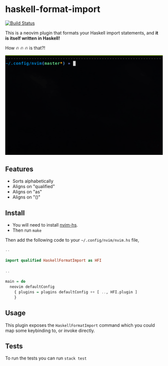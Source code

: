 # haskell-format-import

[![Build Status](https://travis-ci.com/chris-bacon/haskell-format-import.svg?branch=master)](https://travis-ci.com/chris-bacon/haskell-format-import)

This is a neovim plugin that formats your Haskell import statements, and **it is itself written in Haskell!**

How :fire: :fire: :fire: is that?!

![](haskell-format-import.gif)

## Features

- Sorts alphabetically
- Aligns on "qualified"
- Aligns on "as"
- Aligns on "()"

## Install

- You will need to install [nvim-hs](https://github.com/neovimhaskell/nvim-hs).
- Then run `make`

Then add the following code to your `~/.config/nvim/nvim.hs` file,

```Haskell
..

import qualified HaskellFormatImport as HFI

..

main = do
  neovim defaultConfig
    { plugins = plugins defaultConfig ++ [ .., HFI.plugin ]
    }
```

## Usage

This plugin exposes the `HaskellFormatImport` command which you could map some keybinding to, or invoke directly.

## Tests

To run the tests you can run `stack test`
